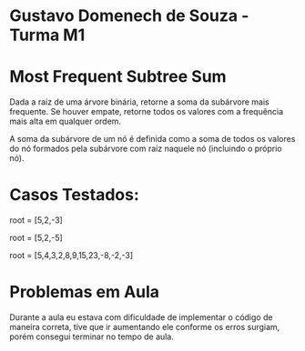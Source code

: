 # Gustavo Domenech de Souza - Turma M1

# Most Frequent Subtree Sum
Dada a raiz de uma árvore binária, retorne a soma da subárvore mais frequente. Se houver empate, retorne todos os valores com a frequência mais alta em qualquer ordem.

A soma da subárvore de um nó é definida como a soma de todos os valores do nó formados pela subárvore com raiz naquele nó (incluindo o próprio nó).

# Casos Testados:
root = [5,2,-3]

root = [5,2,-5]

root = [5,4,3,2,8,9,15,23,-8,-2,-3]

# Problemas em Aula
Durante a aula eu estava com dificuldade de implementar o código de maneira correta, tive que ir aumentando ele conforme os erros surgiam, porém consegui terminar no tempo de aula.
